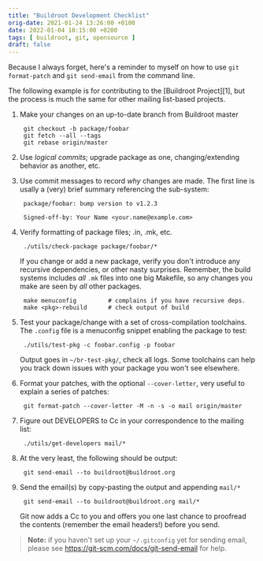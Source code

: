 ```yaml
---
title: "Buildroot Development Checklist"
orig-date: 2021-01-24 13:26:00 +0100
date: 2022-01-04 10:15:00 +0200
tags: [ buildroot, git, opensource ]
draft: false
---
```


Because I always forget, here's a reminder to myself on how to use `git
format-patch` and `git send-email` from the command line.

<!--more-->

The following example is for contributing to the [Buildroot Project][1],
but the process is much the same for other mailing list-based projects.

1. Make your changes on an up-to-date branch from Buildroot master

        git checkout -b package/foobar
        git fetch --all --tags
        git rebase origin/master

2. Use *logical commits*; upgrade package as one, changing/extending
   behavior as another, etc.

3. Use commit messages to record *why* changes are made.  The first
   line is usally a (very) brief summary referencing the sub-system:
   
        package/foobar: bump version to v1.2.3

        Signed-off-by: Your Name <your.name@example.com>

4. Verify formatting of package files; .in, .mk, etc.

        ./utils/check-package package/foobar/*

   If you change or add a new package, verify you don't introduce any
   recursive dependencies, or other nasty surprises.  Remember, the
   build systems includes *all* `.mk` files into one big Makefile, so
   any changes you make are seen by *all* other packages.

        make menuconfig         # complains if you have recursive deps.
        make <pkg>-rebuild      # check output of build

5. Test your package/change with a set of cross-compilation toolchains.
   The `.config` file is a menuconfig snippet enabling the package to
   test:

        ./utils/test-pkg -c foobar.config -p foobar

   Output goes in `~/br-test-pkg/`, check all logs.  Some toolchains
   can help you track down issues with your package you won't see
   elsewhere.

6. Format your patches, with the optional `--cover-letter`, very useful
   to explain a series of patches:

        git format-patch --cover-letter -M -n -s -o mail origin/master

7. Figure out DEVELOPERS to Cc in your correspondence to the mailing list:

        ./utils/get-developers mail/*

8. At the very least, the following should be output:

        git send-email --to buildroot@buildroot.org
		
9. Send the email(s) by copy-pasting the output and appending `mail/*`

        git send-email --to buildroot@buildroot.org mail/*
		
   Git now adds a Cc to you and offers you one last chance to proofread
   the contents (remember the email headers!) before you send.

> **Note:** if you haven't set up your `~/.gitconfig` yet for sending
> email, please see https://git-scm.com/docs/git-send-email for help.
